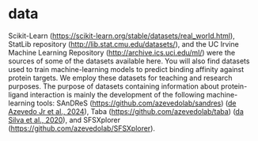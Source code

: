 # data
Scikit-Learn (https://scikit-learn.org/stable/datasets/real_world.html), StatLib repository (http://lib.stat.cmu.edu/datasets/)⁠, and the UC Irvine Machine Learning Repository (http://archive.ics.uci.edu/ml/) were the sources of some of the datasets available here. You will also find datasets used to train machine-learning models to predict binding affinity against protein targets. We employ these datasets for teaching and research purposes. The purpose of datasets containing information about protein-ligand interaction is mainly the development of the following machine-learning tools: SAnDReS (https://github.com/azevedolab/sandres) (<a href="https://pubmed.ncbi.nlm.nih.gov/38900052/" title="de Azevedo WF Jr, Quiroga R, Villarreal MA, da Silveira NJF, Bitencourt-Ferreira G, da Silva AD, Veit-Acosta M, Oliveira PR, Tutone M, Biziukova N, Poroikov V, Tarasova O, Baud S. SAnDReS 2.0: Development of machine-learning models to explore the scoring function space. J Comput Chem. 2024 Jun 20. doi: 10.1002/jcc.27449. Epub ahead of print. PMID: 38900052.">de Azevedo Jr et al., 2024</a>), Taba (https://github.com/azevedolab/taba) (<a href="https://pubmed.ncbi.nlm.nih.gov/31410856/" title="da Silva AD, Bitencourt-Ferreira G, de Azevedo WF Jr. Taba: A Tool to Analyze the Binding Affinity. J Comput Chem. 2020 Jan 5;41(1):69-73. doi: 10.1002/jcc.26048. Epub 2019 Aug 13. PMID: 31410856.">da Silva et al., 2020</a>), and SFSXplorer (https://github.com/azevedolab/SFSXplorer).


